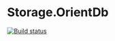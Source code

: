 # Storage.OrientDb

[![Build status](https://ci.appveyor.com/api/projects/status/agcddm3hsthapv89/branch/master?svg=true)](https://ci.appveyor.com/project/tachyon1337/storage-orientdb/branch/master)